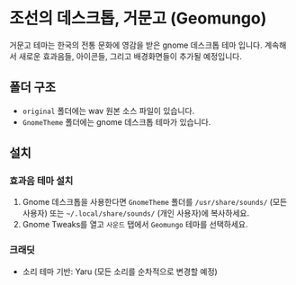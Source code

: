 # 조선의 데스크톱, 거문고 (Geomungo)

거문고 테마는 한국의 전통 문화에 영감을 받은 gnome 데스크톱 테마 입니다.
계속해서 새로운 효과음들, 아이콘들, 그리고 배경화면들이 추가될 예정입니다.

## 폴더 구조

- `original` 폴더에는 wav 원본 소스 파일이 있습니다.
- `GnomeTheme` 폴더에는 gnome 데스크톱 테마가 있습니다.

## 설치

### 효과음 테마 설치

1. Gnome 데스크톱을 사용한다면 `GnomeTheme` 폴더를 `/usr/share/sounds/` (모든 사용자) 또는 `~/.local/share/sounds/` (개인 사용자)에 복사하세요.
2. Gnome Tweaks를 열고 `사운드` 탭에서 `Geomungo` 테마를 선택하세요.

### 크래딧

- 소리 테마 기반: Yaru (모든 소리를 순차적으로 변경할 예정)
